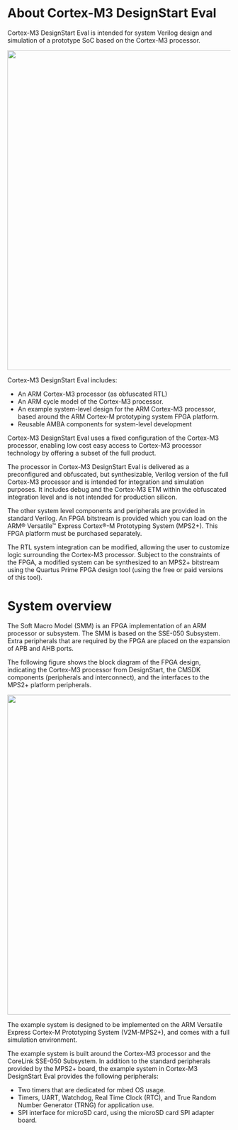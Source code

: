 # About Cortex-M3 DesignStart Eval

Cortex-M3 DesignStart Eval is intended for system Verilog design and simulation of a prototype SoC based on the Cortex-M3 processor.
<p align="center">
  <img width="720" height="720" src="https://user-images.githubusercontent.com/58098260/234245403-c78431fe-dd40-488d-88a5-0fa38be8b4b6.png">
</p>

Cortex-M3 DesignStart Eval includes:
* An ARM Cortex-M3 processor (as obfuscated RTL)
* An ARM cycle model of the Cortex-M3 processor.
* An example system-level design for the ARM Cortex-M3 processor, based around the ARM Cortex-M prototyping system FPGA platform.
* Reusable AMBA components for system-level development

Cortex-M3 DesignStart Eval uses a fixed configuration of the Cortex-M3 processor, enabling low cost easy access
to Cortex-M3 processor technology by offering a subset of the full product.

The processor in Cortex-M3 DesignStart Eval is delivered as a preconfigured and obfuscated, but synthesizable,
Verilog version of the full Cortex-M3 processor and is intended for integration and simulation purposes. It includes
debug and the Cortex-M3 ETM within the obfuscated integration level and is not intended for production silicon.

The other system level components and peripherals are provided in standard Verilog.
An FPGA bitstream is provided which you can load on the ARM® Versatile™ Express Cortex®-M Prototyping
System (MPS2+). This FPGA platform must be purchased separately.

The RTL system integration can be modified, allowing the user to customize logic surrounding the Cortex-M3
processor. Subject to the constraints of the FPGA, a modified system can be synthesized to an MPS2+ bitstream
using the Quartus Prime FPGA design tool (using the free or paid versions of this tool).

# System overview
The Soft Macro Model (SMM) is an FPGA implementation of an ARM processor or subsystem. The
SMM is based on the SSE-050 Subsystem. Extra peripherals that are required by the FPGA are placed on
the expansion of APB and AHB ports.

The following figure shows the block diagram of the FPGA design, indicating the Cortex-M3 processor
from DesignStart, the CMSDK components (peripherals and interconnect), and the interfaces to the
MPS2+ platform peripherals.

<p align="center">
  <img width="720" height="720" src="https://user-images.githubusercontent.com/58098260/234277030-fc686055-8466-4df2-abd6-7a73e8494ac5.png">
</p>

The example system is designed to be implemented on the ARM Versatile Express Cortex-M Prototyping System (V2M-MPS2+), and comes with a full simulation environment.

The example system is built around the Cortex-M3 processor and the CoreLink SSE-050 Subsystem. In addition to the standard peripherals provided by the MPS2+ board, the example system in Cortex-M3 DesignStart Eval provides the following peripherals:

* Two timers that are dedicated for mbed OS usage.
* Timers, UART, Watchdog, Real Time Clock (RTC), and True Random Number Generator (TRNG) for application use.
* SPI interface for microSD card, using the microSD card SPI adapter board.
